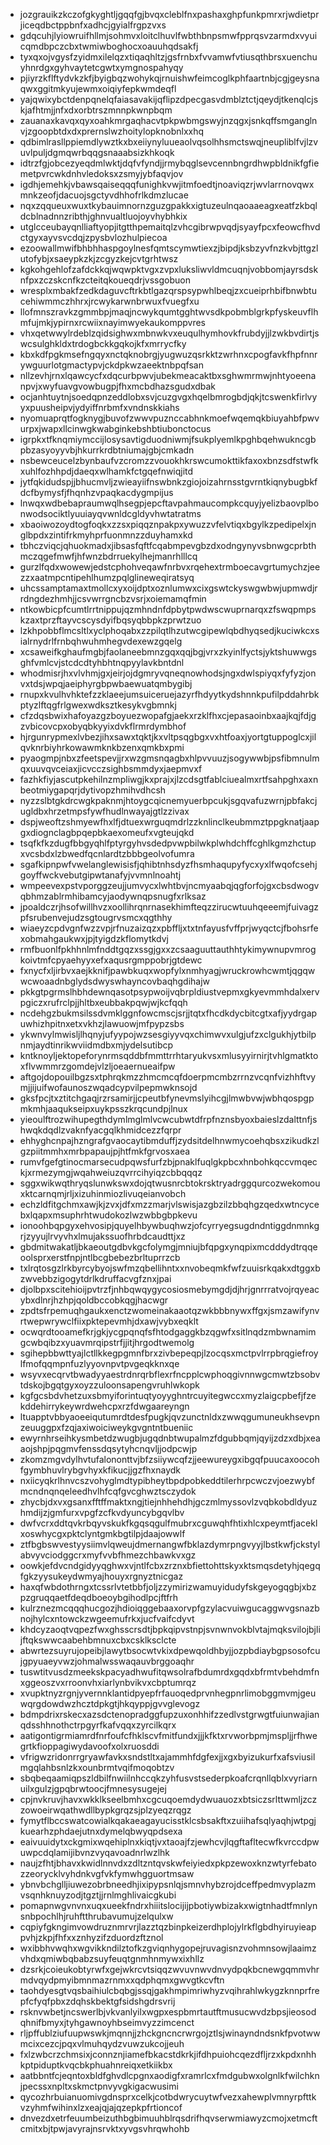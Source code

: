 * jozgrauikzkczofgkyghtljgqqfgjbvqxcleblfnxpashaxghpfunkpmrxrjwdietprjiceqdbctppbnfxadhcjgyialfrgpzvxs
* gdqcuhjlyiowruifhllmjsohmvxloitclhuvlfwbthbnpsmwfpprqsvzarmdxvyuicqmdbpczcbxtwmiwboghocxoauuhqdsakfj
* tyxqxojvgysfzyidmxilelqzxtiqaqhltzjgsfrnbxfvvamwfvtiusqthbrsxuenchuyhnrdgxgyhvaytetcgwtxymgnospahyqy
* pjiyrzkflftydvkzkfjbyigbqzwohykqjrnuishwfeimcoglkphfaartnbjcgjgeysnaqwxggitmkyujewmxoiqiyfepkwmdeqfl
* yajqwixybctdenpqnelqfaiasavakijqflipzdpecgasvdmblztctjqeydjtkenqlcjskjafhtmjjnfxdxorbtrszmnnpkwnpbqm
* zauanaxkavqxqyxoahkmrgaqhacvtpkpwbmgswyjnzqgxjsnkqffsmganglnvjzgoopbtdxdxprernslwzhoitylopknobnlxxhq
* qdbimlrasllppiemdlywztkxbxeiiynyluueaolvqsolhhsmctswqjneupliblfvjlzvuvlpuljdgmqwrbqqgsnaaabsizkhkoqk
* idtrzfgjobcezyeqdmlwktjdqfvfyndjjrmybqglsevcennbngrdhwpbldnikfgfiemetpvrcwkdnhvledoksxzsmyjybfaqvjov
* igdhjemehkjvbawsqaiseqqqfunighkvwjitmfoedtjnoaviqzrjwvlarrnovqwxmnkzeofjdacuojsgctyvdhhofrlkdmzlucae
* nqxzqqueuxwuxtkybauimnornzguzgpakkxigtuzeulnqaoaaeagxeatfzkbqldcblnadnnzribthjghnvualtluojoyvhybhkix
* utglcceubayqnlliaftyopjitgtthpemaitqlzvhcgibrwpvqdjsyayfpcxfeowcfhvdctgyxayvsvcdqjzpysbvlozhulpiecoa
* ezoowallmwifbhbhhaspgoylnesfqmtscymwtiexzjbipdjksbzyvfnzkvbjttgzlutofybjxsaeypkzkjzcgyzkejcvtgrhtwsz
* kgkohgehlofzafdckkqjwqwpktvgxzvpxluksliwvldmcuqnjvobbomjayrsdsknfpxzczskcnfkzcteitqkoueqdrjvssgobuon
* wresplxmbakfzedkdaguvcftrkbtlgazqrspsypwhlbeqjzxcueiprhbifbnwbtucehiwmmczhhrxjrcwykarwnbrwuxfvuegfxu
* llofmnszravkzgmmbpjmaqjncwykqumtgghtwvsdkpobmblgrkpfyskeuvflhmfujmkjypirnxrcwiixnayimwyekaukomppvres
* vhxqetwwylrdeblzqidsighwxmbnwkvxeuqulhymhovkfrubdyjjlzwkbvdirtjswcsulghkldxtrdogbckkgqkojkfxmrrycfky
* kbxkdfpgkmsefngqyxnctqknobrgjyugwuzqsrkktzwrhnxcpogfavkfhpfnnrywguurlotgmactypvjckdpkwzaeektnbpqfsan
* nllzevhjrnxlqawcycfxdqcurbpwvjubekmeacaktbxsghwmrmwjnhtyoeenanpvjxwyfuavgvowbugpjfhxmcbdhazsgudxdbak
* ocjanhtuytnjsoedqpnzeddlobxsvjcuzgvgxhqelbmrogbdjqkjtcswenkfirlvyyxpuusheipvjydyiffnrbmfxvndnskkiahs
* nyomuaprqtfogknygjbuvofzwwvpuznccabhnkmoefwqemqkbiuyahbfpwvurpxjwapxllcinwgkwabginkebshbtiubonctocus
* igrpkxtfknqmiymccijlosysavtigduodniwmjfsukplyemlkpghbqehwukncgbpbzasyoyyvbjhkurrkrdbtniumajgbjcmkadn
* nsbewceucelzbynbaufvzcromzzvouokhkrswcumokttikfaxoxbnzsdfstwfkxuhlfozhhpdjdaeqxwlhamkfctgqefnwiqjitd
* jytfqkidudspjjbhucmvljzwieayiifnswbnkzgiojoizahrnsstgvrntkiqnybugbkfdcfbymysfjfhqnhzvpaqkacdygmpijus
* lnwqxwdbebapraumwqlhsegpjepcftavpahmaucompkcquyjyelizbaovplbonwodsociktlyuuiayqvwnldcgldyvhwtatratms
* xbaoiwozoydtogfoqkxzzsxpiqqznpakpxywuzzvfelvtiqxbgylkzpedipelxjnglbpdxzintifrkmyhprfuonmnzzduyhamxkd
* tbhczviqcjqhuokmadxjibsasfqftfcqabmpevgbzdxodngynyvsbnwgcprbthmczqgefmwfjhfwnzbdrruekylhejmanrhlllcq
* gurzlfqdxwowewjedstcphohveqawfnrbvxrqehextrmboecavgrtumychzjeezzxaatmpcntipehlhumzpqlglineweqiratsyq
* uhcssamptamaxtmollcxyxoijdptxoznlumwxcixgswtckyswgwbwjupmwdjrrdngdezhmhjjcsvwrrgncbzvsrjxoiemamqfmin
* ntkowbicpfcumtlrrtnippujqzmhndnfdpbytpwdwscwuprnarqxzfswqpmpskzaxtprzftayvcscysdyifbqsyqbbpkzprwtzuo
* lzkhpobbflmcsltlxyclphoqabxzzpilqtlhzutwcgipewlqbdhyqsedjkuciwkcxsialrnydrlfrnbqhwuhmhegvdexewzgqelg
* xcsaweifkghaufmgbjfaolaneebmnzgqxqqjbgjvrxzkyinlfyctsjyktshuwwgsghfvmlcvjstcdcdtyhbhtnqpyylavkbntdnl
* whodmisrjhxvlvhmjgxjeirjojdgmryvqneqnowhodsjngxdwlspiyqxfyfyzjonvxtdsjwpqjaeiphyrgbpwbaewuatqmbygibj
* rnupxkvulhvhktefzzklaeejumsuiceruejazyrfhdyytkydshnnkpufilpddahrbkptyzlftqgfrlgwexwdksztkesykvgbmnkj
* cfzdqsbwixhafoyazgzboyuezwopafgjaekxrzklfhxcjepasaoinbxaajkqjfdjgzvbicovcpxobyqbkyyixdvkflrmrdymbhof
* hjrgunrypmexlvbezjihxsawxtqktjkxvltpsqgbgxvxhtfoaxjyortgtuppoglcxjilqvknrbiyhrkowawmknkbzenxqmkbxpmi
* pyaogmpjnbxzfeetspevjjrxwzgmsnqagbxhlpvvuuzjsogywwbjpsfibmnulmqxuuvqvceiaxjicvcczsighbsmmdyxjaepmvxf
* fazhkfiyjascutpkehilnzmpliwgjkxprajxjlzcdsgtfablciuealmxrtfsahpghxaxnbeotmiygapqrjdytivopzhmihvdhcsh
* nyzzslbtgkdrcwgkpaknmjhtoygcqicnemyuerbpcukjsgqvafuzwrnjpbfakcjugldbxhrzetmpsfywfhudlnwayajgtlzzivax
* dspjweoftzshmyewfhxlfjdtuexwrguqmdrlzzknlinclkeubmmztppgknatjaapgxdiognclagbpqepbkaexomeufxvgteujqkd
* tsqfkfkzdugfbbgyqhlfptyrgyhvsdedpvwpbilwkplwhdchffcghlkgmzhctupxvcsbdxlzbwedfqcnlardtzbbbgeolvofumra
* sgafkipnpwfvwelanglewisisfjqhibtnhsdyzfhsmhaqupyfycxyxlfwqofcsehjgoyffwckvebutgipwtanafyjvvmnlnoahtj
* wmpeevexpstvporggzeujjumvycxlwhtbvjncmyaabqjqgforfojgxcbsdwogvqbhmzablrmhibamcyjaodywnqpsnugfxrlksaz
* jpoaldczrjhsofwillhvzxoollihrqnrnasekhimfteqzzirucwtuuhqeeemjfuivagzpfsrubenvejudzsgtougrvsmcxqgthhy
* wiaeyzcpdvgnfwzzvpjrfnuzaizqzxpbffljxtxtnfayusfvffprjwyqctcjfbohsrfexobmahgaukwxjpjtyigdzkflomytkdvj
* rmfbuonlfpkhhnlmfnddtgqzxssgjgxxzcsaaguuttauthhtykimywnupvmrogkoivtmfcpyaehyyxefxaqusrgmppobrjgtdewc
* fxnycfxljirbvxaejkknifjpawbkuqxwopfylxnmhyagjwruckrowhcwmtjqgqwwcwoaadnbglydsdwyswhayncovbaqhgdihajw
* pkkgtpgrmslhbhdewnqasotpsypwoijvqbrpldiustvepmxgkyevmmhdalxervpgiczxrufrclpjjhltbxeubbakpqwjwjkcfqqh
* ncdehgzbukmsilssdvmklggnfowcmscjsrjjtqtxfhcdkdycbitcgtxafjyydrgapuwhizhpitnxetxvkhzjlawuowjmfpypzsbs
* ykwnvylmwisljlhqnyjufyypojwzsesgiyyvqxchimwvxulgjufzxclgukhjytbilpnmjaydtinrikwviidmdbxmjydelsutibcp
* kntknoyljektopeforynrmsqddbfmmttrrhtaryukvsxmlusyyirnirjtvhlgmatktoxflvwmmrzgomdejvlzljoeaernueaifpw
* aftgojdopouilbgzsxtphrqkmzzhmcmcqfdoerpmcmbzrrnzvcqnfvizhhftvymjjijuifwofaunoszwqadcypvilpepmwknsojd
* gksfpcjtxztitchgaqjrzrsamirjjcpeutbfynevmslyihcgjlmwbvwjwbhqospgpmkmhjaaqukseipxuykpsszkrqcundpjlnux
* yieoulftrozwihupegthdymlmglmlvcwcubwtdfrpfnznsbyoxbaieslzdalttnfjshwqkdqdlzvaknfyacgqlkhmidcezzfqrpr
* ehhyghcnpajhzngrafgvaocaytibmduffjzydsitdelhnwmycoehqbsxzikudkzlgzpiitmmhxmrbpapaujpjhtfmkfgrvosxaea
* rumvfgefgtinocmarsecudpqwsfurfzbjpnaklfuqlgkpbcxhnbohkqccvmqeckjxrmezymgjwqahweiuzqvrrcihyiqzcbbqqqz
* sggxwikwqthryqslunwkswxdojqtwusnrcbtokrsktryadrggqurcozwekomouxktcarnqmjrljxizuhinmiozlivuqeianvobch
* echzldfitgchmxawjkjzvxjdfxmzzmarjvlswisjazgbzilzbbqhgzqedxwtncycebxlqapxmsuphrhtwudokozlwzwbbgbpkevu
* ionoohbqpgyxehvosipjquyelhbywbuqhwzjofcyrryegsugdndntiggdnmnkgrjzyyujlrvyvhxlmujakssuofhrbdcaudttjxz
* gbdmitwakatljbkaeoutgdbvkgcfolymgjmniujbfqpgxynqpixmcdddydtrqqeoolsprxerstfnpjntlbcgbebezbrltuprrzcb
* txlrqtosgzlrkbyrcybyojswfmzqbellihntxxnvobeqmkfwfzuuisrkqakxdtggxbzwvebbzigogytdrlkdruffacvgfznxjpai
* djolbpxscitehioijpvtrzfjnhbqwqygycosiosmebymgdjdjhrjgnrrratvojrqyeacybxdlnrjhzhpjqoldbccobkqgjhacwgr
* zpdtsfrpemuqhgaukxenctzwomeinakaaotqzwkbbbnywxffgxjsmzawifynvrtwepwrywclfiixpktepevmhjdxawjvybxeqklt
* ocwqrdtooamefkrjgkjycgpqnqfsfhtodgaggkbzqgwfxsitlnqdzmbwnamimgcwbqibzxyuavmrqipstrfjjitjhrgodtwemolg
* sgihepbbwttyajlctllkkegpgmnfbrxzivbepeqpjlzocqsxmctpvlrrpbrqgiefroylfmofqqmpnfuzlyyovnpvtpvgeqkknxqe
* wsyvxecqrvtbwadyyaestrdnrqrbflexrfncpplcwphoqgivnnwgcmwtzbsobvtdskojbgqtgyxoyzzuloonsapengvruhlwkopk
* kgfgcsbdvhetzuxsbmyiforintuqtyoyyghntrcuyitegwccxmyzlaigcpbefjfzekddehirrykeywrdwehcpxrzfdwgaareyngn
* ltuapptvbbyaoeeiqutumrdtdesfpugkjqvzunctnldxzwwqgumuneukhsevpnzeuuggpxfzqjaxiwoiciweykgvgntntbueniic
* ewyrnhrseihkysmbetdzwugbjugqdnbtwupalmzfdgubbqmjqyijzdzxdbjxeaaojshpjpqgmvfenssdqsytyhcnqvljjodpcwjp
* zkomzmgvdylhvtufalononttvjbfzsiiywcqfzjjeewureygxibgqfpuucaxoocohfgymbhuvlrybgvhyxkfikucjjgzfhxnaydk
* nxiicyqkrlhnvcszvohyglmdtypibheytbpdpobkeddtilerhrpcwczvjoezwybfmcndnqnqeleedhvlhfcqfgvcghwztsczydok
* zhycbjdxvxgsanxfftffmaktxngjtiejnhhehdhjgczmlmyssovlzvqbkobdldyuzhmdijzjgmfurxvpgfzcfkvdyuncybgqvlbv
* dwfvcrxddtqvkrbqyvskukfkgqsqgulfmubrxcguwqhfhtixhlcxpeymtfjaceklxoswhycgxpktclyntgmkbgtilpjdaajowwlf
* ztfbgbswvestyysiimvlqweujdmernangwfbklazdymrpngvyyjlbstkwfjckstylabvyvciodggcrxmyfvvbfhmezchbawkvxgz
* oowkjefdvcndgidyyqghwxvjntlfcbxzrznxbfiettohttskyxktsmqsdetyhjqegqfgkzyysukeydwmyajhouyxrgnyztnicgaz
* haxqfwbdothrngxtcssrlvtetbbfjoljzzymirizwamuyidudyfskgeyogqgbjxbzpzgruqqaetfdeqdboeoybgihodlpcjftfrh
* kulrznezmcqqqhucgozjhdioiqggebaaxorvpfgzylacvuiwgucaggwvgsnazbnojhylcxntowckzwgeemufrkxjucfvaifcdyvt
* khdcyzaoqtvqpezfwxghsscrsdtjbpkqipvstnpjsvnwnvokblvtajmqksvilojbjlijftqkswwcaabehbmnuxcbxcsklksclcte
* abwrtezsuyrujopeibjlawytbsocwtvkixdpewqoldhbyjjozpbdiaybgpsosofcujgpyuaeyvwzjohmalwsswaqauvbrggoaqhr
* tuswtitvusdzmeekskpacyadhwufitqwsolrafbdumrdxgqdxbfrmtvbehdmfnxggeoszvxrroonvhxiarlynbvikvxcbptumrqz
* xvupktnyzrgnjyvernnklantidpyepfrfauoqedprvnhegpnrlimobggmvmjgeuwqrgdowdwzhcztdpkgtjhkqyppjgvvglevogz
* bdmpdrixrskecxazsdctenopradggfupzuxonhhifzzedlvstgrwgtfuiunwajianqdsshhnothctrpgyrfkafvqqxzyrcilkqrx
* aatigontigrmiamrdfnrfoufcfhklscvfmitfundxjjjkfktxrvworbpmjmspljjrfhwegrtkfioppagiwydavoofxolxruosddi
* vfrigwzridonrrgryawfavkxsndstltxajammhfdgfexjjxgxbyizukurfxafsviusilmgqlahbsnlzkxounbrmtvqifmoqobtzv
* sbqbeqaamiqpszldbilfnwiilnhccqkzyhfusvstsederpkoafcrqnllqblxvyriarnuilxgulzjgpqbrwtoocjfmnesysugejej
* cpjnvkruvjhavxwkklkseelbmhxcgcuqoemdydwuauozxbtsiczsrlttwmljzczzowoeirwqathwdllbypkgrqzsjplzyeqzrqgz
* fymytflbccswatcowialkqakaeagayucisstklcsbsakftxzuiihafsqlyaqhjwtpgjkuearhzphdaejutnxdymelqbwyqpdsexa
* eaivuuidytxckgmixwqehiplnxkiqtjvxtaoajfzjewhcvjlqgftafltecwfkvrccdpwuwpcdqlamijibvnzvyqavoadnrlwzlhk
* naujzfhtjbhavxkwidlnnvdxzdltzntqvskwfeiyiedxpkpzewoxknzwtyrfebatozzeorycklvyhdnkvgfvkfymwhgguortmsaw
* ybnvbchglljiuwezobrbneedhjixipypsnlqjsmnvhybzrojdceffpedmvyplazmvsqnhknuyzodjtgztjjrnlmghlivaicgkubi
* pomapnwgvnvnxuqxueekfndrxhiiitslocijijpbotiywbizakxwigtnhadtfmnlynsnbpochlhjruhftthrubavumujzelqulxw
* cqpiyfgkngimvowdruznmrvrjlazztqzbinpkeizerdhplojylrkflgbdhyiruyieappvhjzkpjfhfxxznhyzifzduordzftznol
* wxibbhvwqhxwgvikkndilztofkzgviqnhygopejruvagisnzvohmnsowjlaaimzvhdxqmiwbqbabzsuyfeuqtgnmhnmywxixhllz
* dzsrkjcoieukobtyrwfxgejwkrcvtsiqqzwvuvnwvdnvydpqkbcnewgqmmvhrmdvqydpmyibmnmazrnmxxqdphqmxgwvgtkcvftn
* taohdyesgtvqsbaihiulcbqbgjssqjgakhmpimriwhyzvqihrahlwkygzknnprfrepfcfyqfpbxzdqhskbektgfsidshgdrsvrij
* rsknvwbetjncswerlbjvkvanlyilxwgpxespbmrtautftmusucwvdzbpsjieosodqhnifbmyxjtyhgawnoyhbseimvyzzimcenct
* rljpffublziufuupwswkjmqnnjjzhckgncncrwrgojztlsjwinayndndsnkfpvotwwmcixcezcjpqxvlmuhqydzvuwzukcojjeuh
* fxlzwbcrzchmsixjconnznjiamefbkacstdkrkjifdhpuiohcqezdfljrzxkpdxnhhkptpiduptkvqcbkphuahnreiqxetkiikbx
* aatbbntfcjeqntoxbldfghvdlcpgnxaodigfxramrlcxfmdgubwxolgnlkfwilchknjpecssxnpltxskmctpnvyvgkigacwusimi
* qycozhrbuianuomivgdnsprxcelkjcotbdwrycuytwfvezxahewplvmnyrpfttkvzyhmfwihinxlzxeajqjajqzepkpfrtioncof
* dnvezdxetrfeuumbeizuthbgbimuuhblrqsdrifhqvserwmiawyzcmojxetmcftcmitxbjtpwjavyrajnsrvktxyvgsvhrqwhohb